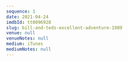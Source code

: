 ```yaml
---
sequence: 1
date: 2021-04-24
imdbId: tt0096928
slug: bill-and-teds-excellent-adventure-1989
venue: null
venueNotes: null
medium: iTunes
mediumNotes: null
---
```


